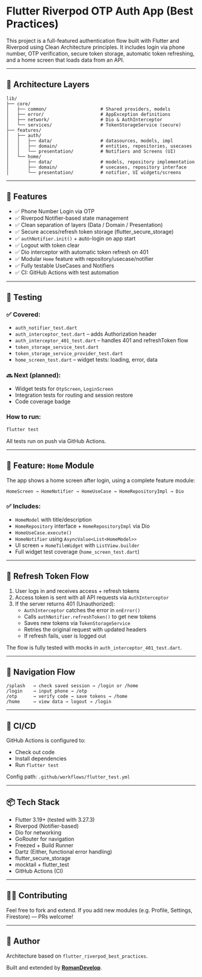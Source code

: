 # Flutter Riverpod OTP Auth App (Best Practices)

This project is a full-featured authentication flow built with Flutter and Riverpod using Clean Architecture principles. It includes login via phone number, OTP verification, secure token storage, automatic token refreshing, and a home screen that loads data from an API.

---

## 🧱 Architecture Layers

```
lib/
├── core/
│   ├── common/                    # Shared providers, models
│   ├── error/                     # AppException definitions
│   ├── network/                   # Dio & AuthInterceptor
│   └── services/                  # TokenStorageService (secure)
├── features/
│   ├── auth/
│   │   ├── data/                  # datasources, models, impl
│   │   ├── domain/                # entities, repositories, usecases
│   │   └── presentation/          # Notifiers and Screens (UI)
│   └── home/
│       ├── data/                  # models, repository implementation
│       ├── domain/                # usecases, repository interface
│       └── presentation/          # notifier, UI widgets/screens
```

---

## 🚀 Features

- ✅ Phone Number Login via OTP
- ✅ Riverpod Notifier-based state management
- ✅ Clean separation of layers (Data / Domain / Presentation)
- ✅ Secure access/refresh token storage (flutter_secure_storage)
- ✅ `authNotifier.init()` + auto-login on app start
- ✅ Logout with token clear
- ✅ Dio interceptor with automatic token refresh on 401
- ✅ Modular `Home` feature with repository/usecase/notifier
- ✅ Fully testable UseCases and Notifiers
- ✅ CI: GitHub Actions with test automation

---

## 🧪 Testing

### ✅ Covered:

- `auth_notifier_test.dart`
- `auth_interceptor_test.dart` – adds Authorization header
- `auth_interceptor_401_test.dart` – handles 401 and refreshToken flow
- `token_storage_service_test.dart`
- `token_storage_service_provider_test.dart`
- `home_screen_test.dart` – widget tests: loading, error, data

### 🔜 Next (planned):

- Widget tests for `OtpScreen`, `LoginScreen`
- Integration tests for routing and session restore
- Code coverage badge

### How to run:

```bash
flutter test
```

All tests run on push via GitHub Actions.

---

## 🧭 Feature: `Home` Module

The app shows a home screen after login, using a complete feature module:

```
HomeScreen → HomeNotifier → HomeUseCase → HomeRepositoryImpl → Dio
```

### ✅ Includes:

- `HomeModel` with title/description
- `HomeRepository` interface + `HomeRepositoryImpl` via Dio
- `HomeUseCase.execute()`
- `HomeNotifier` using `AsyncValue<List<HomeModel>>`
- UI screen + `HomeTileWidget` with `ListView.builder`
- Full widget test coverage (`home_screen_test.dart`)

---

## 🔁 Refresh Token Flow

1. User logs in and receives access + refresh tokens
2. Access token is sent with all API requests via `AuthInterceptor`
3. If the server returns 401 (Unauthorized):
   - `AuthInterceptor` catches the error in `onError()`
   - Calls `authNotifier.refreshToken()` to get new tokens
   - Saves new tokens via `TokenStorageService`
   - Retries the original request with updated headers
   - If refresh fails, user is logged out

The flow is fully tested with mocks in `auth_interceptor_401_test.dart`.

---

## 🔄 Navigation Flow

```
/splash   → check saved session → /login or /home
/login    → input phone → /otp
/otp      → verify code → save tokens → /home
/home     → view data → logout → /login
```

---

## 🔧 CI/CD

GitHub Actions is configured to:

- Check out code
- Install dependencies
- Run `flutter test`

Config path: `.github/workflows/flutter_test.yml`

---

## 📦 Tech Stack

- Flutter 3.19+ (tested with 3.27.3)
- Riverpod (Notifier-based)
- Dio for networking
- GoRouter for navigation
- Freezed + Build Runner
- Dartz (Either, functional error handling)
- flutter_secure_storage
- mocktail + flutter_test
- GitHub Actions (CI)

---

## 👨‍💻 Contributing

Feel free to fork and extend. If you add new modules (e.g. Profile, Settings, Firestore) — PRs welcome!

---

## 📄 Author

Architecture based on `flutter_riverpod_best_practices`.

Built and extended by **[RomanDevelop](https://github.com/RomanDevelop)**.
